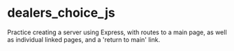 # dealers_choice_js

Practice creating a server using Express, with routes to a main page, as well as individual linked pages, and a 'return to main' link. 
